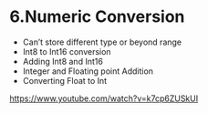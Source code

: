 # 6.Numeric Conversion

* Can’t store different type or beyond range
* Int8 to Int16 conversion
* Adding Int8 and Int16
* Integer and Floating point Addition
* Converting Float to Int

https://www.youtube.com/watch?v=k7cp6ZUSkUI
